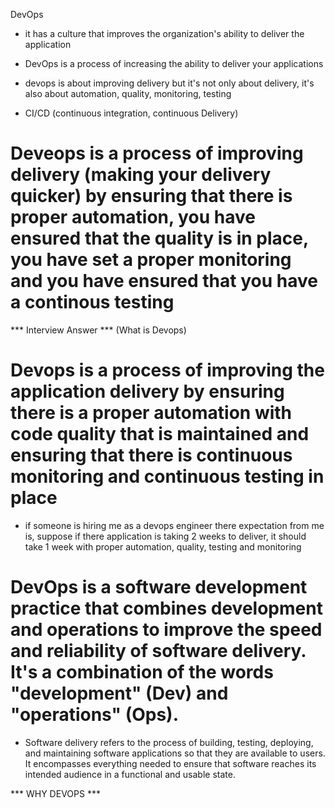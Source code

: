 DevOps
- it has a culture that improves the organization's ability to deliver the application
- DevOps is a process of increasing the ability to deliver your applications
- devops is about improving delivery but it's not only about delivery, it's also about automation, quality, monitoring, testing

- CI/CD (continuous integration, continuous Delivery)

# Deveops is a process of improving delivery (making your delivery quicker) by ensuring that there is proper automation, you have ensured that the quality is in place, you have set a proper monitoring and you have ensured that you have a continous testing

*** Interview Answer ***
(What is Devops)
# Devops is a process of improving the application delivery by ensuring there is a proper automation with code quality that is maintained and ensuring that there is continuous monitoring and continuous testing in place

- if someone is hiring me as a devops engineer there expectation from me is, suppose if there application is taking 2 weeks to deliver, it should take 1 week with proper automation, quality, testing and monitoring

# DevOps is a software development practice that combines development and operations to improve the speed and reliability of software delivery. It's a combination of the words "development" (Dev) and "operations" (Ops).

- Software delivery refers to the process of building, testing, deploying, and maintaining software applications so that they are available to users. It encompasses everything needed to ensure that software reaches its intended audience in a functional and usable state.

*** WHY DEVOPS ***
